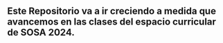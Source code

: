 ## Este Repositorio va a ir creciendo a medida que avancemos en las clases del espacio curricular de SOSA 2024.
